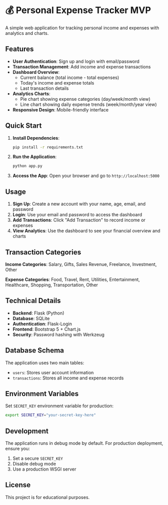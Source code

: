 # 💰 Personal Expense Tracker MVP

A simple web application for tracking personal income and expenses with analytics and charts.

## Features

- **User Authentication**: Sign up and login with email/password
- **Transaction Management**: Add income and expense transactions
- **Dashboard Overview**: 
  - Current balance (total income - total expenses)
  - Today's income and expense totals
  - Last transaction details
- **Analytics Charts**:
  - Pie chart showing expense categories (day/week/month view)
  - Line chart showing daily expense trends (week/month/year view)
- **Responsive Design**: Mobile-friendly interface

## Quick Start

1. **Install Dependencies**:
   ```bash
   pip install -r requirements.txt
   ```

2. **Run the Application**:
   ```bash
   python app.py
   ```

3. **Access the App**:
   Open your browser and go to `http://localhost:5000`

## Usage

1. **Sign Up**: Create a new account with your name, age, email, and password
2. **Login**: Use your email and password to access the dashboard
3. **Add Transactions**: Click "Add Transaction" to record income or expenses
4. **View Analytics**: Use the dashboard to see your financial overview and charts

## Transaction Categories

**Income Categories**: Salary, Gifts, Sales Revenue, Freelance, Investment, Other

**Expense Categories**: Food, Travel, Rent, Utilities, Entertainment, Healthcare, Shopping, Transportation, Other

## Technical Details

- **Backend**: Flask (Python)
- **Database**: SQLite
- **Authentication**: Flask-Login
- **Frontend**: Bootstrap 5 + Chart.js
- **Security**: Password hashing with Werkzeug

## Database Schema

The application uses two main tables:
- `users`: Stores user account information
- `transactions`: Stores all income and expense records

## Environment Variables

Set `SECRET_KEY` environment variable for production:
```bash
export SECRET_KEY="your-secret-key-here"
```

## Development

The application runs in debug mode by default. For production deployment, ensure you:
1. Set a secure `SECRET_KEY`
2. Disable debug mode
3. Use a production WSGI server

## License

This project is for educational purposes.

